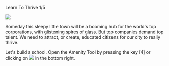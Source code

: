 Learn To Thrive 1/5

![](docs/images/tutorial-amenity-0-[2].png)

Someday this sleepy little town will be a booming hub for the world's top corporations, with glistening spires of glass. But top companies demand top talent. We need to attract, or create, educated citizens for our city to really thrive.

Let's build a school. Open the Amenity Tool by pressing the key [4] or clicking on ![](IconZoneMonoGovernment) in the bottom right.

